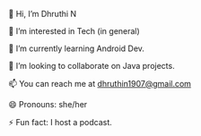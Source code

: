 👋 Hi, I’m Dhruthi N

👀 I’m interested in Tech (in general)

🌱 I’m currently learning Android Dev.

💞️ I’m looking to collaborate on Java projects.

📫 You can reach me at dhruthin1907@gmail.com

😄 Pronouns: she/her

⚡ Fun fact: I host a podcast.

<!---
dhruth-in/dhruth-in is a ✨ special ✨ repository because its README.md (this file) appears on your GitHub profile.
You can click the Preview link to take a look at your changes.
--->

